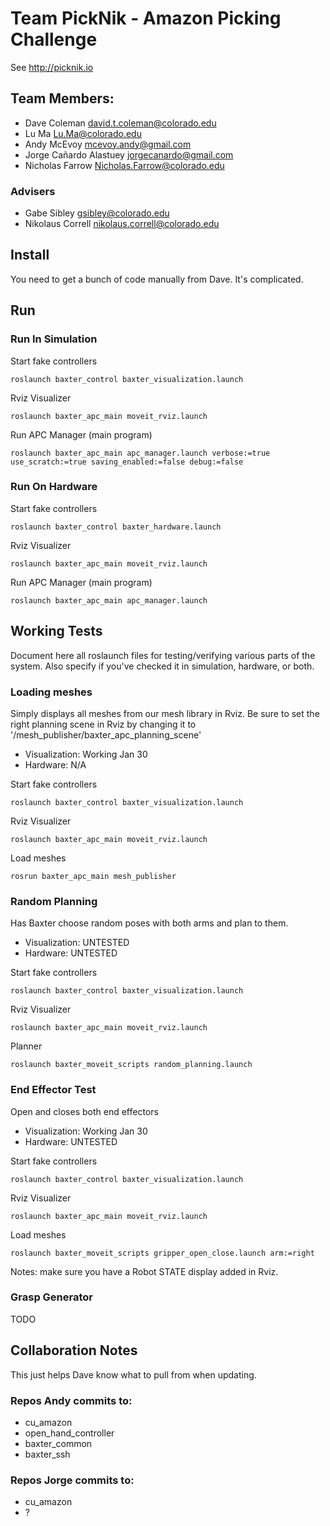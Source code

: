 # Team PickNik - Amazon Picking Challenge

See http://picknik.io

## Team Members:

- Dave Coleman <david.t.coleman@colorado.edu>
- Lu Ma <Lu.Ma@colorado.edu>
- Andy McEvoy <mcevoy.andy@gmail.com>
- Jorge Cañardo Alastuey <jorgecanardo@gmail.com>
- Nicholas Farrow <Nicholas.Farrow@colorado.edu>

### Advisers

- Gabe Sibley <gsibley@colorado.edu>
- Nikolaus Correll <nikolaus.correll@colorado.edu>

## Install

You need to get a bunch of code manually from Dave. It's complicated.

## Run

### Run In Simulation

Start fake controllers

    roslaunch baxter_control baxter_visualization.launch

Rviz Visualizer

    roslaunch baxter_apc_main moveit_rviz.launch

Run APC Manager (main program)

    roslaunch baxter_apc_main apc_manager.launch verbose:=true use_scratch:=true saving_enabled:=false debug:=false

### Run On Hardware

Start fake controllers

    roslaunch baxter_control baxter_hardware.launch

Rviz Visualizer

    roslaunch baxter_apc_main moveit_rviz.launch

Run APC Manager (main program)

    roslaunch baxter_apc_main apc_manager.launch

## Working Tests

Document here all roslaunch files for testing/verifying various parts of the system. Also specify if you've checked it in
simulation, hardware, or both.

### Loading meshes

Simply displays all meshes from our mesh library in Rviz. Be sure to set the right planning scene in Rviz by changing it to '/mesh_publisher/baxter_apc_planning_scene'

 - Visualization: Working Jan 30
 - Hardware: N/A

Start fake controllers

    roslaunch baxter_control baxter_visualization.launch

Rviz Visualizer

    roslaunch baxter_apc_main moveit_rviz.launch

Load meshes

    rosrun baxter_apc_main mesh_publisher

### Random Planning

Has Baxter choose random poses with both arms and plan to them.

 - Visualization: UNTESTED
 - Hardware: UNTESTED

Start fake controllers

    roslaunch baxter_control baxter_visualization.launch

Rviz Visualizer

    roslaunch baxter_apc_main moveit_rviz.launch

Planner

    roslaunch baxter_moveit_scripts random_planning.launch

### End Effector Test

Open and closes both end effectors

 - Visualization: Working Jan 30
 - Hardware: UNTESTED

Start fake controllers

    roslaunch baxter_control baxter_visualization.launch

Rviz Visualizer

    roslaunch baxter_apc_main moveit_rviz.launch

Load meshes

    roslaunch baxter_moveit_scripts gripper_open_close.launch arm:=right

Notes: make sure you have a Robot STATE display added in Rviz.

### Grasp Generator

TODO

## Collaboration Notes

This just helps Dave know what to pull from when updating.

### Repos Andy commits to:

- cu_amazon
- open_hand_controller
- baxter_common
- baxter_ssh

### Repos Jorge commits to:

- cu_amazon
- ?
